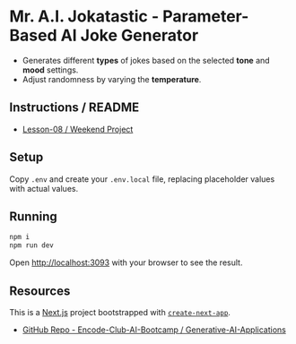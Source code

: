 # Mr. A.I. Jokatastic - Parameter-Based AI Joke Generator

* Generates different **types** of jokes based on the selected **tone** and **mood** settings.
* Adjust randomness by varying the **temperature**.

## Instructions / README
* [Lesson-08 / Weekend Project](https://github.com/Encode-Club-AI-Bootcamp/Generative-AI-Applications/blob/main/Lesson-08/README.md)

## Setup
Copy `.env` and create your `.env.local` file, replacing placeholder values with actual values.

## Running

```bash
npm i
npm run dev
```

Open [http://localhost:3093](http://localhost:3093) with your browser to see the result.

## Resources
This is a [Next.js](https://nextjs.org/) project bootstrapped with [`create-next-app`](https://github.com/vercel/next.js/tree/canary/packages/create-next-app).

* [GitHub Repo - Encode-Club-AI-Bootcamp / Generative-AI-Applications](https://github.com/Encode-Club-AI-Bootcamp/Generative-AI-Applications)
